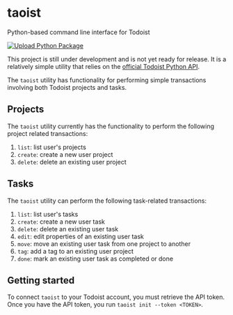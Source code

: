 # taoist

Python-based command line interface for Todoist

[![Upload Python Package](https://github.com/popgendad/taoist/actions/workflows/python-publish.yml/badge.svg)](https://github.com/popgendad/taoist/actions/workflows/python-publish.yml)

This project is still under development and is not yet ready for release. It is a relatively simple utility that relies on the [official Todoist Python API](https://github.com/Doist/todoist-api-python).

The `taoist` utility has functionality for performing simple transactions involving both Todoist projects and tasks.

## Projects

The `taoist` utility currently has the functionality to perform the following project related transactions:

1. `list`: list user's projects
2. `create`: create a new user project
3. `delete`: delete an existing user project

## Tasks

The `taoist` utility can perform the following task-related transactions:

1. `list`: list user's tasks
2. `create`: create a new user task
3. `delete`: delete an existing user task
4. `edit`: edit properties of an existing user task
5. `move`: move an existing user task from one project to another
6. `tag`: add a tag to an existing user project
7. `done`: mark an existing user task as completed or done

## Getting started

To connect `taoist` to your Todoist account, you must retrieve the API token. Once you have the API token, you
run `taoist init --token <TOKEN>`.
